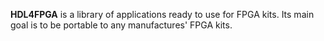 **HDL4FPGA** is a library of applications ready to use for FPGA kits. Its main
goal is to be portable to any manufactures' FPGA kits.
